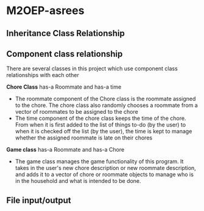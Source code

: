 # M2OEP-asrees

## Inheritance Class Relationship

## Component class relationship

There are several classes in this project which use component class relationships with each other 

**Chore Class** has-a Roommate and has-a time 
- The roommate component of the Chore class is the roommate assigned to the chore. The chore class also randomly chooses a roommate from a vector of roommates to be assigned to the chore
- The time component of the chore class keeps the time of the chore. From when it is first added to the list of things to-do (by the user) to when it is checked off the list (by the user), the time is kept to manage whether the assigned roommate is late on their chores

**Game class** has-a Roommate and has-a Chore
- The game class manages the game functionality of this program. It takes in the user's new chore description or new roommate description, and adds it to a vector of chore or roommate objects to manage who is in the household and what is intended to be done.
## File input/output